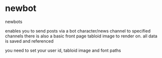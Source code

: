 # newbot
newbots

enables you to send posts via a bot character/news channel to specified channels there is also a basic front page tabloid image to render on.
all data is saved and referenced 

you need to set your user id, tabloid image and font paths
